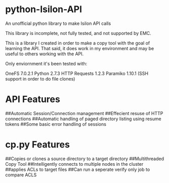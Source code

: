 python-Isilon-API
=================

An unofficial python library to make Isilon API calls

This library is incomplete, not fully tested, and not supported by EMC.

This is a library I created in order to make a copy tool with the goal 
of learning the API.  That said, it does work in my environment and
may be useful to others working with the API.

Only enviornment it's been tested with:

OneFS 7.0.2.1
Python 2.7.3
HTTP Requests 1.2.3
Paramiko 1.10.1 (SSH support in order to do file clones)

API Features
============
##Automatic Session/Connection management
##Effecient resuse of HTTP connections
##Automatic handling of paged directory listing using resume tokens
##Some basic error handling of sessions

cp.py Features
==============
##Copies or clones a source directory to a target directory
##Multithreaded Copy Tool
##Intelligently connects to multiple nodes in the cluster
##applies ACLs to target files
##Can run a seperate verify only job to compare ACLS



    


    
    
    
    
